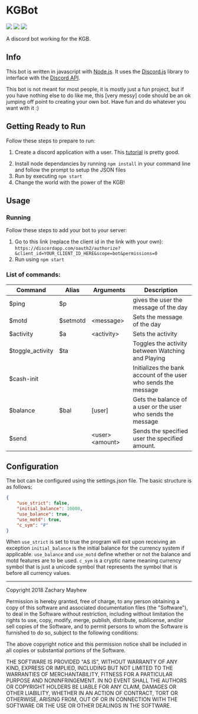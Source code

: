
# KGBot
![](https://img.shields.io/github/license/zacklukem/kgbot.svg)
![](https://img.shields.io/badge/discord.js-%5E11.4.2-brightgreen.svg)
![](https://img.shields.io/badge/KGB-KGB-ff0000.svg)

A discord bot working for the KGB.


## Info
This bot is written in javascript with [Node.js](https://nodejs.org).  It uses the [Discord.js](https://discord.js.org) library to interface with the [Discord API](https://discordapp.com/developers/docs/intro).

This bot is not meant for most people, it is mostly just a fun project, but if you have nothing else to do like me, this [very messy] code should be an ok jumping off point to creating your own bot.  Have fun and do whatever you want with it :)
## Getting Ready to Run
Follow these steps to prepare to run:
1. Create a discord application with a user. This  [tutorial](https://github.com/reactiflux/discord-irc/wiki/Creating-a-discord-bot-&-getting-a-token) is pretty good.
<!--2. Create an `auth.json` file containing the following:
```json
{
  "token": "YOUR-TOKEN-HERE"
}
```
3. Create a `data.json` file containing the following:
```json
{
  "motd": "Hello, Discord!",
  "activity": "you",
  "activity_mode": true,
  "cash": {}
}
```
`motd` is the message of the day, `activity` is the activity that is displayd under the username, and `activity_mode` toggles between watching (`true`) and playing (`false`).  `cash` is a dictionary that stores data on user balances
-->
2. Install node dependancies by running `npm install` in your command line and follow the prompt to setup the JSON files
3. Run by executing `npm start`
4. Change the world with the power of the KGB!

## Usage
### Running
Follow these steps to add your bot to your server:
1. Go to this link (replace the client id in the link with your own): `https://discordapp.com/oauth2/authorize?&client_id=YOUR_CLIENT_ID_HERE&scope=bot&permissions=0`
2. Run using `npm start`

### List of commands:
| Command         | Alias   | Arguments       | Description                                                    |
|-----------------|---------|-----------------|----------------------------------------------------------------|
| $ping            | $p       |                 | gives the user the message of the day                          |
| $motd            | $setmotd | \<message>       | Sets the message of the day                                    |
| $activity        | $a       | \<activity>      | Sets the activity                                              |
| $toggle_activity | $ta      |                 | Toggles the activity between Watching and Playing              |
| $cash-init       |          |                 | Initializes the bank account of the user who sends the message |
| $balance         | $bal     | \[user]          | Gets the balance of a user or the user who sends the message   |
| $send            |          | \<user> \<amount> | Sends the specified user the specified amount.                 |

## Configuration
The bot can be configured using the settings.json file.  The basic structure is as follows:
```json
{
    "use_strict": false,
    "initial_balance": 10000,
    "use_balance": true,
    "use_motd": true,
    "c_sym": "₽"
}
```
When `use_strict` is set to true the program will exit upon receiving an exception
`initial_balance` is the initial balance for the currency system if applicable.
`use_balance` and `use_motd` define whether or not the balance and motd features are to be used.
`c_sym` is a cryptic name meaning currency symbol that is just a unicode symbol that represents the symbol that is before all currency values.

---

Copyright 2018 Zachary Mayhew

Permission is hereby granted, free of charge, to any person obtaining a copy of this software and associated documentation files (the "Software"), to deal in the Software without restriction, including without limitation the rights to use, copy, modify, merge, publish, distribute, sublicense, and/or sell copies of the Software, and to permit persons to whom the Software is furnished to do so, subject to the following conditions:

The above copyright notice and this permission notice shall be included in all copies or substantial portions of the Software.

THE SOFTWARE IS PROVIDED "AS IS", WITHOUT WARRANTY OF ANY KIND, EXPRESS OR IMPLIED, INCLUDING BUT NOT LIMITED TO THE WARRANTIES OF MERCHANTABILITY, FITNESS FOR A PARTICULAR PURPOSE AND NONINFRINGEMENT. IN NO EVENT SHALL THE AUTHORS OR COPYRIGHT HOLDERS BE LIABLE FOR ANY CLAIM, DAMAGES OR OTHER LIABILITY, WHETHER IN AN ACTION OF CONTRACT, TORT OR OTHERWISE, ARISING FROM, OUT OF OR IN CONNECTION WITH THE SOFTWARE OR THE USE OR OTHER DEALINGS IN THE SOFTWARE.

